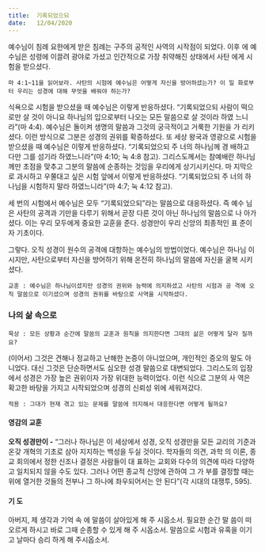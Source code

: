 ```yaml
---
title:  기록되었으되
date:   12/04/2020
---
```


예수님이 침례 요한에게 받은 침례는 구주의 공적인 사역의 시작점이 되었다. 이후
에 예수님은 성령에 이끌려 광야로 가셨고 인간적으로 가장 취약해진 상태에서 사탄
에게 시험을 받으셨다.

`마 4:1~11을 읽어보라. 사탄의 시험에 예수님은 어떻게 자신을 방어하셨는가? 이 일
화로부터 우리는 성경에 대해 무엇을 배워야 하는가?`

식욕으로 시험을 받으셨을 때 예수님은 이렇게 반응하셨다. “기록되었으되 사람이
떡으로만 살 것이 아니요 하나님의 입으로부터 나오는 모든 말씀으로 살 것이라 하였
느니라”(마 4:4). 예수님은 돌이켜 생명의 말씀과 그것의 궁극적이고 거룩한 기원을 가
리키셨다. 이런 방식으로 그분은 성경의 권위를 확증하셨다. 또 세상 왕국과 영광으로
시험을 받으셨을 때 예수님은 이렇게 반응하셨다. “기록되었으되 주 너의 하나님께 경
배하고 다만 그를 섬기라 하였느니라”(마 4:10; 눅 4:8 참고). 그리스도께서는 참예배란
하나님께만 초점을 맞추고 그분의 말씀에 순종하는 것임을 우리에게 상기시키신다. 마
지막으로 과시하고 우쭐대고 싶은 시험 앞에서 이렇게 반응하셨다. “기록되었으되 주
너의 하나님을 시험하지 말라 하였느니라”(마 4:7; 눅 4:12 참고).

세 번의 시험에서 예수님은 모두 “기록되었으되”라는 말씀으로 대응하셨다. 즉 예수
님은 사탄의 공격과 기만을 다루기 위해서 곧장 다른 것이 아닌 하나님의 말씀으로 나
아가셨다. 이는 우리 모두에게 중요한 교훈을 준다. 성경만이 우리 신앙의 최종적인 표
준이자 기초이다.

그렇다. 오직 성경이 원수의 공격에 대항하는 예수님의 방법이었다. 예수님은 하나님
이시지만, 사탄으로부터 자신을 방어하기 위해 온전히 하나님의 말씀에 자신을 굴복
시키셨다.

`교훈 : 예수님은 하나님이셨지만 성경의 권위와 능력에 의지하셨고 사탄의 시험과 공
격에 오직 말씀으로 이기셨으며 성경의 권위를 바탕으로 사역을 시작하셨다.`

### 나의 삶 속으로

`묵상 : 모든 상황과 순간에 말씀의 교훈과 원칙을 의지한다면 그대의 삶은 어떻게 달라
질까요?`

(이어서) 그것은 견해나 정교하고 난해한 논증이 아니었으며, 개인적인 증오의 말도
아니었다. 대신 그것은 단순하면서도 심오한 성경 말씀으로 대변되었다. 그리스도의
입장에서 성경은 가장 높은 권위이자 가장 위대한 능력이었다. 이런 식으로 그분의 사
역은 확고한 바탕을 가지고 시작되었으며 성경의 신뢰성 위에 세워져갔다.

`적용 : 그대가 현재 겪고 있는 문제를 말씀에 의지해서 대응한다면 어떻게 될까요?`

#### 영감의 교훈

**오직 성경만이 -** “그러나 하나님은 이 세상에서 성경,
오직 성경만을 모든 교리의 기준과 온갖 개혁의 기초로
삼아 지지하는 백성을 두실 것이다. 학자들의 의견, 과학
의 이론, 종교 회의에서 정한 신조나 결정은 사람들이 대
표하는 교회와 다수의 의견에 따라 다양하고 일치되지
않을 수도 있다. 그러나 어떤 종교적 신앙에 관하여 그 가
부를 결정할 때는 위에 열거한 것들의 전부나 그 하나에
좌우되어서는 안 된다”(각 시대의 대쟁투, 595).

#### 기 도

아버지, 제 생각과 기억 속
에 말씀이 살아있게 해 주
시옵소서. 필요한 순간 말
씀이 떠오르게 하시고 바로
그때 순종할 수 있게 해 주
시옵소서. 말씀으로 시험과
유혹을 이기고 날마다 승리
하게 해 주시옵소서.